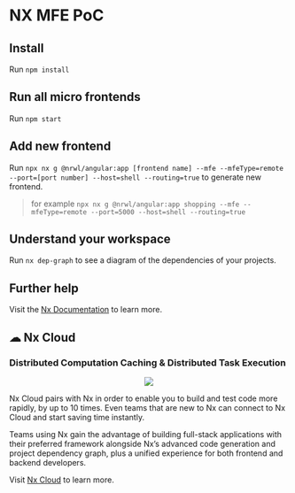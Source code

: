 

# NX MFE PoC

## Install
Run `npm install`

## Run all micro frontends

Run `npm start`

## Add new frontend

Run `npx nx g @nrwl/angular:app [frontend name] --mfe --mfeType=remote --port=[port number] --host=shell --routing=true` to generate new frontend.

> for example `npx nx g @nrwl/angular:app shopping --mfe --mfeType=remote --port=5000 --host=shell --routing=true`

## Understand your workspace

Run `nx dep-graph` to see a diagram of the dependencies of your projects.

## Further help

Visit the [Nx Documentation](https://nx.dev) to learn more.

## ☁ Nx Cloud

### Distributed Computation Caching & Distributed Task Execution

<p style="text-align: center;"><img src="https://raw.githubusercontent.com/nrwl/nx/master/images/nx-cloud-card.png"></p>

Nx Cloud pairs with Nx in order to enable you to build and test code more rapidly, by up to 10 times. Even teams that are new to Nx can connect to Nx Cloud and start saving time instantly.

Teams using Nx gain the advantage of building full-stack applications with their preferred framework alongside Nx’s advanced code generation and project dependency graph, plus a unified experience for both frontend and backend developers.

Visit [Nx Cloud](https://nx.app/) to learn more.

